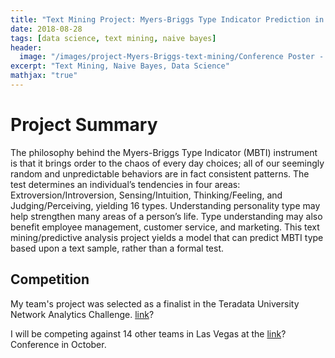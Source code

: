 ```yaml
---
title: "Text Mining Project: Myers-Briggs Type Indicator Prediction in R using Message Board Posts"
date: 2018-08-28
tags: [data science, text mining, naive bayes]
header:
  image: "/images/project-Myers-Briggs-text-mining/Conference Poster - PDF Version.pdf"
excerpt: "Text Mining, Naive Bayes, Data Science"
mathjax: "true"
---
```


# Project Summary
The philosophy behind the Myers-Briggs Type Indicator (MBTI) instrument is that it brings order to the chaos of every day choices; all of our seemingly random and unpredictable behaviors are in fact consistent patterns. The test determines an individual’s tendencies in four areas: Extroversion/Introversion, Sensing/Intuition, Thinking/Feeling, and Judging/Perceiving, yielding 16 types.
Understanding personality type may help strengthen many areas of a person’s life. Type understanding may also benefit employee management, customer service, and marketing.
This text mining/predictive analysis project yields a model that can predict MBTI type based upon a text sample, rather than a formal test.


## Competition

My team's project was selected as a finalist in the Teradata University Network Analytics Challenge. [link](https://www.teradatauniversitynetwork.com/Community/Student-Competitions/2018/2018-TUN-Challenge-Finalists)?

 I will be competing against 14 other teams in Las Vegas at the [link](https://analyticsuniverse.teradata.com/)? Conference in October.
